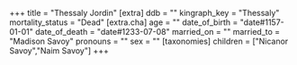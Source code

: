 +++
title = "Thessaly Jordin"
[extra]
ddb = ""
kingraph_key = "Thessaly"
mortality_status = "Dead"
[extra.cha]
age = ""
date_of_birth = "date#1157-01-01"
date_of_death = "date#1233-07-08"
married_on = ""
married_to = "Madison Savoy"
pronouns = ""
sex = ""
[taxonomies]
children = ["Nicanor Savoy","Naim Savoy"]
+++

